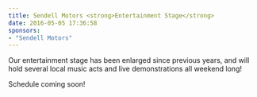 ```yaml
---
title: Sendell Motors <strong>Entertainment Stage</strong>
date: 2016-05-05 17:36:58
sponsors:
- "Sendell Motors"
---
```

Our entertainment stage has been enlarged since previous years, and will hold several local music acts and live demonstrations all weekend long!

Schedule coming soon!

